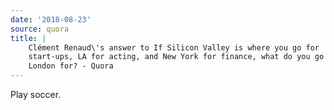 ```yaml
---
date: '2018-08-23'
source: quora
title: |
    Clément Renaud\'s answer to If Silicon Valley is where you go for
    start-ups, LA for acting, and New York for finance, what do you go to
    London for? - Quora
---
```


Play soccer.
